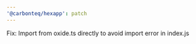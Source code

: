 ```yaml
---
'@carbonteq/hexapp': patch
---
```


Fix: Import from oxide.ts directly to avoid import error in index.js
